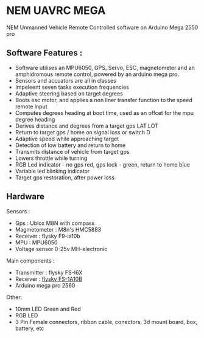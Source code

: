 # NEM UAVRC MEGA

NEM Unmanned Vehicle Remote Controlled software on Arduino Mega 2550 pro

## Software Features :

- Software utilises an MPU6050, GPS, Servo, ESC, magnetometer and an amphidromous remote control, powered by an arduino mega pro.
- Sensors and accuators are all in classes
- Impeleent seven tasks execution frequencies
- Adaptive steering based on target degrees
- Boots esc motor, and applies a non liner transfer function to the speed remote input
- Computes degrees heading at boot time, used as an offcet for the mpu degree heading
- Derives distance and degrees from a target gps LAT LOT
- Return to target gps / home on signal loss or switch D
- Adaptive speed while approaching target
- Detection of low battery and return to home
- Transmits distance of vehicle from target gps
- Lowers throttle while turning
- RGB Led indicator - no gps red, gps lock - green, return to home blue
- Variable led blinking indicator
- Target gps restoration, after power loss

## Hardware

Sensors :

- Gps : Ublox M8N with compass
- Magmetometer : M8n's HMC5883
- Receiver : flysky F9-ia10b
- MPU : MPU6050
- Voltage sensor 0-25v MH-electronic

Main components : 
- Transmitter : flysky FS-I6X
- Receiver : [flysky FS-1A10B](https://www.flysky-cn.com/ia10b-canshu)
- Arduino mega pro 2560 

Other: 

- 10mm LED Green and Red
- RGB LED
- 3 Pin Female connectors, ribbon cable, conectors, 3d mount board, box, battery, etc
